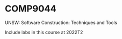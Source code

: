 # COMP9044
UNSW: Software Construction: Techniques and Tools

Include labs in this course at 2022T2
